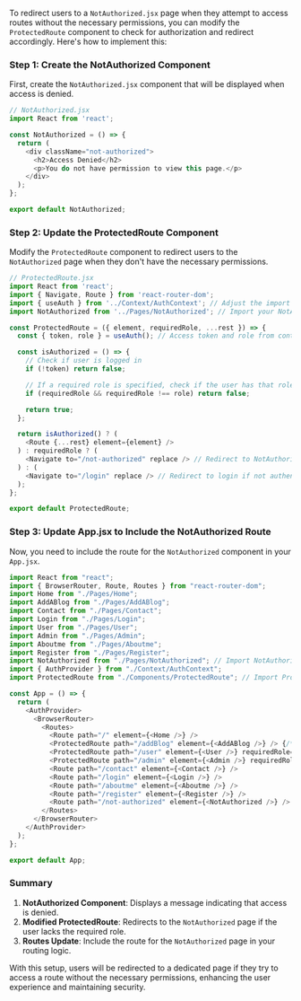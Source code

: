 To redirect users to a `NotAuthorized.jsx` page when they attempt to access routes without the necessary permissions, you can modify the `ProtectedRoute` component to check for authorization and redirect accordingly. Here's how to implement this:

### Step 1: Create the NotAuthorized Component

First, create the `NotAuthorized.jsx` component that will be displayed when access is denied.

```javascript
// NotAuthorized.jsx
import React from 'react';

const NotAuthorized = () => {
  return (
    <div className="not-authorized">
      <h2>Access Denied</h2>
      <p>You do not have permission to view this page.</p>
    </div>
  );
};

export default NotAuthorized;
```

### Step 2: Update the ProtectedRoute Component

Modify the `ProtectedRoute` component to redirect users to the `NotAuthorized` page when they don't have the necessary permissions.

```javascript
// ProtectedRoute.jsx
import React from 'react';
import { Navigate, Route } from 'react-router-dom';
import { useAuth } from '../Context/AuthContext'; // Adjust the import path as needed
import NotAuthorized from '../Pages/NotAuthorized'; // Import your NotAuthorized component

const ProtectedRoute = ({ element, requiredRole, ...rest }) => {
  const { token, role } = useAuth(); // Access token and role from context

  const isAuthorized = () => {
    // Check if user is logged in
    if (!token) return false;

    // If a required role is specified, check if the user has that role
    if (requiredRole && requiredRole !== role) return false;

    return true;
  };

  return isAuthorized() ? (
    <Route {...rest} element={element} />
  ) : requiredRole ? (
    <Navigate to="/not-authorized" replace /> // Redirect to NotAuthorized page if the user is unauthorized
  ) : (
    <Navigate to="/login" replace /> // Redirect to login if not authenticated
  );
};

export default ProtectedRoute;
```

### Step 3: Update App.jsx to Include the NotAuthorized Route

Now, you need to include the route for the `NotAuthorized` component in your `App.jsx`.

```javascript
import React from "react";
import { BrowserRouter, Route, Routes } from "react-router-dom";
import Home from "./Pages/Home";
import AddABlog from "./Pages/AddABlog";
import Contact from "./Pages/Contact";
import Login from "./Pages/Login";
import User from "./Pages/User";
import Admin from "./Pages/Admin";
import Aboutme from "./Pages/Aboutme";
import Register from "./Pages/Register";
import NotAuthorized from "./Pages/NotAuthorized"; // Import NotAuthorized component
import { AuthProvider } from "./Context/AuthContext";
import ProtectedRoute from "./Components/ProtectedRoute"; // Import ProtectedRoute component

const App = () => {
  return (
    <AuthProvider>
      <BrowserRouter>
        <Routes>
          <Route path="/" element={<Home />} />
          <ProtectedRoute path="/addBlog" element={<AddABlog />} /> {/* Protected route */}
          <ProtectedRoute path="/user" element={<User />} requiredRole="ROLE_USER" /> {/* Protected route */}
          <ProtectedRoute path="/admin" element={<Admin />} requiredRole="ROLE_ADMIN" /> {/* Protected route */}
          <Route path="/contact" element={<Contact />} />
          <Route path="/login" element={<Login />} />
          <Route path="/aboutme" element={<Aboutme />} />
          <Route path="/register" element={<Register />} />
          <Route path="/not-authorized" element={<NotAuthorized />} /> {/* Not authorized route */}
        </Routes>
      </BrowserRouter>
    </AuthProvider>
  );
};

export default App;
```

### Summary

1. **NotAuthorized Component**: Displays a message indicating that access is denied.
2. **Modified ProtectedRoute**: Redirects to the `NotAuthorized` page if the user lacks the required role.
3. **Routes Update**: Include the route for the `NotAuthorized` page in your routing logic.

With this setup, users will be redirected to a dedicated page if they try to access a route without the necessary permissions, enhancing the user experience and maintaining security.